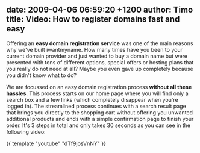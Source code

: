 date: 2009-04-06 06:59:20 +1200
author: Timo
title: Video: How to register domains fast and easy
----

Offering an **easy domain registration service** was one of the main reasons why we've built iwantmyname. How many times have you been to your current domain provider and just wanted to buy a domain name but were presented with tons of different options, special offers or hosting plans that you really do not need at all? Maybe you even gave up completely because you didn't know what to do?

We are focussed on an easy domain registration process **without all these hassles**. This process starts on our home page where you will find only a search box and a few links (which completely disappear when you're logged in). The streamlined process continues with a search result page that brings you directly to the shopping cart without offering you unwanted additional products and ends with a simple confirmation page to finish your order. It's 3 steps in total and only takes 30 seconds as you can see in the following video:

{{ template "youtube" "dTf9josVnNY" }}
